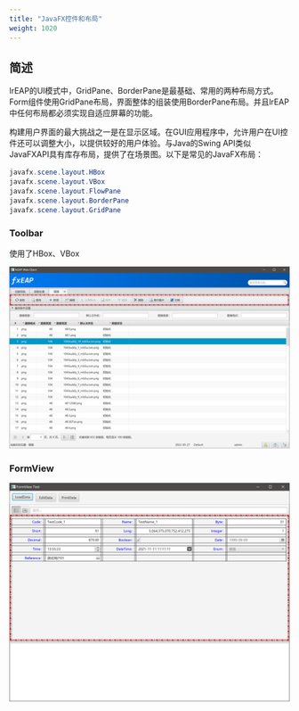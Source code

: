 ```yaml
---
title: "JavaFX控件和布局"
weight: 1020
---
```


## 简述

lrEAP的UI模式中，GridPane、BorderPane是最基础、常用的两种布局方式。
Form组件使用GridPane布局，界面整体的组装使用BorderPane布局。并且lrEAP中任何布局都必须实现自适应屏幕的功能。

构建用户界面的最大挑战之一是在显示区域。在GUI应用程序中，允许用户在UI控件还可以调整大小，以提供较好的用户体验。与Java的Swing API类似JavaFXAPI具有库存布局，提供了在场景图。以下是常见的JavaFX布局：

```java
javafx.scene.layout.HBox
javafx.scene.layout.VBox
javafx.scene.layout.FlowPane
javafx.scene.layout.BorderPane
javafx.scene.layout.GridPane
```

### Toolbar

使用了HBox、VBox

![JavaFX](hbox01.png)

### FormView

![JavaFX](formview01.png)
